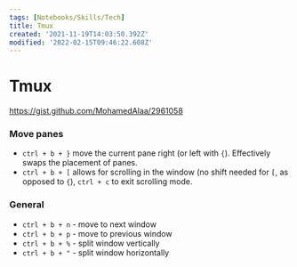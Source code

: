 ```yaml
---
tags: [Notebooks/Skills/Tech]
title: Tmux
created: '2021-11-19T14:03:50.392Z'
modified: '2022-02-15T09:46:22.608Z'
---
```


# Tmux

https://gist.github.com/MohamedAlaa/2961058

### Move panes
- `ctrl + b + }` move the current pane right (or left with `{`). Effectively swaps the placement of panes.
- `ctrl + b + [` allows for scrolling in the window (no shift needed for `[`, as opposed to `{`), `ctrl + c` to exit scrolling mode.


### General
- `ctrl + b + n` - move to next window 
- `ctrl + b + p` - move to previous window
- `ctrl + b + %` - split window vertically
- `ctrl + b + "` - split window horizontally
